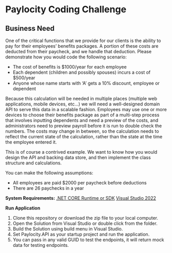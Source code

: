 # Paylocity Coding Challenge

## Business Need
One of the critical functions that we provide for our clients is the ability to pay for their employees’
benefits packages. A portion of these costs are deducted from their paycheck, and we handle that
deduction. Please demonstrate how you would code the following scenario:

* The cost of benefits is $1000/year for each employee
* Each dependent (children and possibly spouses) incurs a cost of $500/year
* Anyone whose name starts with ‘A’ gets a 10% discount, employee or dependent

Because this calculation will be needed in multiple places (multiple web applications, mobile devices,
etc...) we will need a well-designed domain API to serve this data in a scalable fashion. Employees may
use one or more devices to choose their benefits package as part of a multi-step process that involves
inputting dependents and need a preview of the costs, and administrators need to preview payroll
before it is run to double check the numbers. The costs may change in between, so the calculation
needs to reflect the current state of the calculation, rather than the state at the time the employee
entered it.

This is of course a contrived example. We want to know how you would design the API and backing data
store, and then implement the class structure and calculations.

You can make the following assumptions:
* All employees are paid $2000 per paycheck before deductions
* There are 26 paychecks in a year


**System Requirements:**
[.NET CORE Runtime or SDK](https://dotnet.microsoft.com/download/dotnet/6.0)
[Visual Studio 2022](https://visualstudio.microsoft.com/vs/whatsnew/)

**Run Application**
1. Clone this repository or download the zip file to your local computer.
2. Open the Solution from Visual Studio or double click from the folder.
3. Build the Solution using build menu in Visual Studio.
4. Set Paylocity.API as your startup project and run the application.
5. You can pass in any valid GUID to test the endpoints, it will return mock data for testing endpoints.
